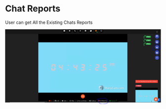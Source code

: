 # Chat Reports

User can get All the Existing Chats Reports 

![](../.gitbook/assets/image%20%28154%29.png)





